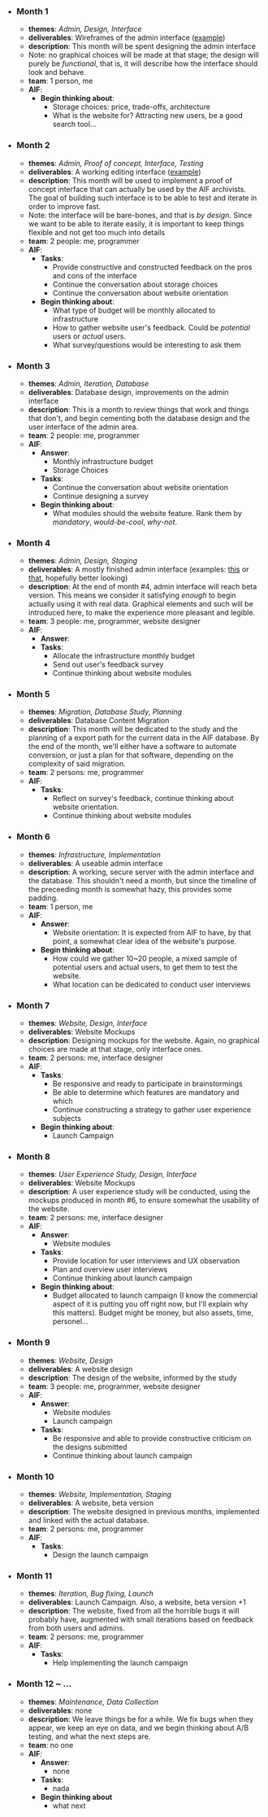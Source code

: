 - ### Month 1
    + **themes**: *Admin, Design, Interface*
    + **deliverables**: Wireframes of the admin interface ([example][ex1])
    + **description**: This month will be spent designing the admin interface
    + Note: no graphical choices will be made at that stage; the design will purely be *functional*, that is, it will describe how the interface should look and behave.
    + **team**: 1 person, me
    + **AIF**:
        * **Begin thinking about**:
            - Storage choices: price, trade-offs, architecture
            - What is the website for? Attracting new users, be a good search tool...
- ### Month 2
    + **themes**: *Admin, Proof of concept, Interface, Testing*
    + **deliverables**: A working editing interface ([example][ex2])
    + **description**: This month will be used to implement a proof of concept interface that can actually be used by the AIF archivists. The goal of building such interface is to be able to test and iterate in order to improve fast.
    + Note: the interface will be bare-bones, and that is *by design*. Since we want to be able to iterate easily, it is important to keep things flexible and not get too much into details
    + **team**: 2 people: me, programmer
    + **AIF**:
        * **Tasks**:
            - Provide constructive and constructed feedback on the pros and cons of the interface
            - Continue the conversation about storage choices
            - Continue the conversation about website orientation
        * **Begin thinking about**:
            - What type of budget will be monthly allocated to infrastructure
            - How to gather website user's feedback. Could be *potential* users or *actual* users.
            - What survey/questions would be interesting to ask them
- ### Month 3
    + **themes**: *Admin, Iteration, Database*
    + **deliverables**: Database design, improvements on the admin interface
    + **description**: This is a month to review things that work and things that don't, and begin cementing both the database design and the user interface of the admin area.
    + **team**: 2 people: me, programmer
    + **AIF**:
        * **Answer**:
            - Monthly infrastructure budget
            - Storage Choices
        * **Tasks**:
            - Continue the conversation about website orientation
            - Continue designing a survey
        * **Begin thinking about**:
            - What modules should the website feature. Rank them by *mandatory*, *would-be-cool*, *why-not*.
- ### Month 4
    + **themes**: *Admin, Design, Staging*
    + **deliverables**: A mostly finished admin interface (examples: [this][ex3] or [that][ex4], hopefully better looking)
    + **description**: At the end of month #4, admin interface will reach beta version. This means we consider it satisfying *enough* to begin actually using it with real data. Graphical elements and such will be introduced here, to make the experience more pleasant and legible.
    + **team**: 3 people: me, programmer, website designer
    + **AIF**:
        * **Answer**:
        * **Tasks**:
            - Allocate the infrastructure monthly budget
            - Send out user's feedback survey
            - Continue thinking about website modules
- ### Month 5
    + **themes**: *Migration, Database Study, Planning*
    + **deliverables**: Database Content Migration
    + **description**: This month will be dedicated to the study and the planning of a export path for the current data in the AIF database. By the end of the month, we'll either have a software to automate conversion, or just a plan for that software, depending on the complexity of said migration.
    + **team**: 2 persons: me, programmer
    + **AIF**:
        * **Tasks**:
            - Reflect on survey's feedback, continue thinking about website orientation.
            - Continue thinking about website modules
- ### Month 6
    + **themes**: *Infrastructure, Implementation*
    + **deliverables**: A useable admin interface
    + **description**: A working, secure server with the admin interface and the database. This shouldn't need a month, but since the timeline of the preceeding month is somewhat hazy, this provides some padding.
    + **team**: 1 person, me
    + **AIF**:
        * **Answer**:
            - Website orientation: It is expected from AIF to have, by that point, a somewhat clear idea of the website's purpose.
        * **Begin thinking about**:
            - How could we gather 10~20 people, a mixed sample of potential users and actual users, to get them to test the website.
            - What location can be dedicated to conduct user interviews
- ### Month 7
    + **themes**: *Website, Design, Interface*
    + **deliverables**: Website Mockups
    + **description**: Designing mockups for the website. Again, no graphical choices are made at that stage, only interface ones.
    + **team**: 2 persons: me, interface designer
    + **AIF**:
        * **Tasks**:
            - Be responsive and ready to participate in brainstormings
            - Be able to determine which features are mandatory and which
            - Continue constructing a strategy to gather user experience subjects
        * **Begin thinking about**:
            - Launch Campaign
- ### Month 8
    + **themes**: *User Experience Study, Design, Interface*
    + **deliverables**: Website Mockups
    + **description**: A user experience study will be conducted, using the mockups produced in month #6, to ensure somewhat the usability of the website.
    + **team**: 2 persons: me, interface designer
    + **AIF**:
        * **Answer**:
            - Website modules
        * **Tasks**:
            - Provide location for user interviews and UX observation
            - Plan and overview user interviews
            - Continue thinking about launch campaign
        * **Begin thinking about**:
            - Budget allocated to launch campaign (I know the commercial aspect of it is putting you off right now, but I'll explain why this matters). Budget might be money, but also assets, time, personel...
- ### Month 9
    + **themes**: *Website, Design*
    + **deliverables**: A website design
    + **description**: The design of the website, informed by the study
    + **team**: 3 people: me, programmer, website designer
    + **AIF**:
        * **Answer**:
            - Website modules
            - Launch campaign
        * **Tasks**:
            - Be responsive and able to provide constructive criticism on the designs submitted
            - Continue thinking about launch campaign
- ### Month 10
    + **themes**: *Website, Implementation, Staging*
    + **deliverables**: A website, beta version
    + **description**: The website designed in previous months, implemented and linked with the actual database.
    + **team**: 2 persons: me, programmer
    + **AIF**:
        * **Tasks**:
            - Design the launch campaign
- ### Month 11
    + **themes**: *Iteration, Bug fixing, Launch*
    + **deliverables**: Launch Campaign. Also, a website, beta version +1
    + **description**: The website, fixed from all the horrible bugs it will probably have, augmented with small iterations based on feedback from both users and admins.
    + **team**: 2 persons: me, programmer
    + **AIF**:
        * **Tasks**:
            - Help implementing the launch campaign
- ### Month 12 ~ ...
    + **themes**: *Maintenance, Data Collection*
    + **deliverables**: none
    + **description**: We leave things be for a while. We fix bugs when they appear, we keep an eye on data, and we begin thinking about A/B testing, and what the next steps are.
    + **team**: no one
    + **AIF**:
        * **Answer**:
            - none
        * **Tasks**:
            - nada
        * **Begin thinking about**
            - what next

[ex1]:[http://blog.mockupbuilder.com/10-fresh-beautiful-examples-of-website-wireframes/]
[ex2]:[http://react-serverside-rendering.herokuapp.com/]
[ex3]:[http://docwiki.cisco.com/w/images/c/c7/GigabitEthernet_Interfaces_Pane-gigabitEthernet_1_2.jpg]
[ex4]:[http://www.ideliverable.com/Media/Default/BlogPost/blog/admin-content-list-1.PNG]
